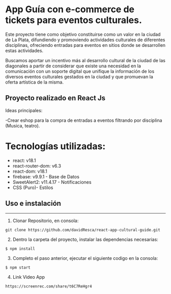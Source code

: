 # App Guía con e-commerce de tickets para eventos culturales.

Este proyecto tiene como objetivo constituirse como un valor en la ciudad
de La Plata, difundiendo y promoviendo actividades culturales de diferentes
disciplinas, ofreciendo entradas para eventos en sitios donde se desarrollen 
estas actividades.

Buscamos aportar un incentivo más al desarrollo cultural de la ciudad de las 
diagonales a partir de considerar que existe una necesidad en la
comunicación con un soporte digital que unifique la información
de los diversos eventos culturales gestados en la ciudad y que promuevan la 
oferta artística de la misma.

## Proyecto realizado en React Js

Ideas principales:

-Crear eshop para la compra de entradas a eventos filtrando por disciplina (Musica, teatro).

# Tecnologías utilizadas:

* react: v18.1
* react-router-dom: v6.3
* react-dom: v18.1
* firebase: v9.9.1 - Base de Datos
* SweetAlert2: v11.4.17 - Notificaciones
* CSS (Puro)- Estilos


## Uso e instalación

---

1. Clonar Repositorio, en consola:

```
git clone https://github.com/davidResca/react-app-cultural-guide.git
```

2. Dentro la carpeta del proyecto, instalar las dependencias necesarias:

```
$ npm install
```

3. Completo el paso anterior, ejecutar el siguiente codigo en la consola:

```
$ npm start
```

4. Link Video App

```
https://screenrec.com/share/t6C7ReHgr4

```


